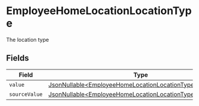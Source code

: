 # EmployeeHomeLocationLocationType

The location type


## Fields

| Field                                                                                                                                | Type                                                                                                                                 | Required                                                                                                                             | Description                                                                                                                          |
| ------------------------------------------------------------------------------------------------------------------------------------ | ------------------------------------------------------------------------------------------------------------------------------------ | ------------------------------------------------------------------------------------------------------------------------------------ | ------------------------------------------------------------------------------------------------------------------------------------ |
| `value`                                                                                                                              | [JsonNullable\<EmployeeHomeLocationLocationTypeValue>](../../models/components/EmployeeHomeLocationLocationTypeValue.md)             | :heavy_minus_sign:                                                                                                                   | N/A                                                                                                                                  |
| `sourceValue`                                                                                                                        | [JsonNullable\<EmployeeHomeLocationLocationTypeSourceValue>](../../models/components/EmployeeHomeLocationLocationTypeSourceValue.md) | :heavy_minus_sign:                                                                                                                   | N/A                                                                                                                                  |
